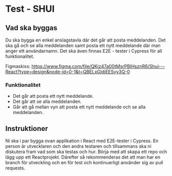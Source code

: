 # Test - SHUI

## Vad ska byggas

Du ska bygga en enkel anslagstavla där det går att posta meddelanden. Det ska gå och se alla meddelanden samt posta ett nytt meddelande där man anger ett användarnamn.
Det ska även finnas E2E - tester i Cypress för all funktionalitet.

Figmaskiss: https://www.figma.com/file/QKiz47a00tMsrPBIHsznR6/Shui---React?type=design&node-id=0-1&t=QBELxGIdjEESvy3Q-0

### Funktionalitet

* Det går att posta ett nytt meddelande.
* Det går att se alla meddelanden.
* Går att gå mellan vyn att posta ett nytt meddelande och se alla meddelanden.

## Instruktioner

Ni ska i par bygga ovan applikation i React med E2E-tester i Cypress. En person är utvecklaren och den andra testaren och tillsammans ska ni diskutera fram vad som ska testas och hur. Börja med att skapa ett repo och lägg upp ett Reactprojekt. Därefter så rekommenderas det att man har en branch för utveckling och en för test och kontinuerligt använder sig av pull requests. 

